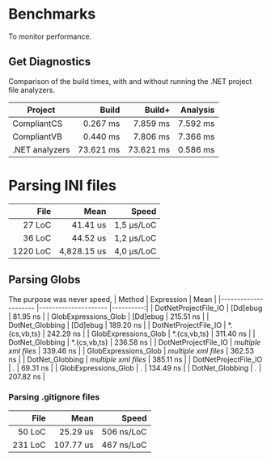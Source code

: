 # Benchmarks
To monitor performance.

## Get Diagnostics
Comparison of the build times, with and without running the .NET project file
analyzers.

| Project        |     Build |    Build+ | Analysis |
|----------------|----------:|----------:|---------:|
| CompliantCS    |  0.267 ms |  7.859 ms | 7.592 ms |
| CompliantVB    |  0.440 ms |  7.806 ms | 7.366 ms |
| .NET analyzers | 73.621 ms | 73.621 ms | 0.586 ms |

# Parsing INI files
|     File |        Mean |        Speed |
|---------:|------------:|-------------:|
|   27 LoC |    41.41 us |   1,5 µs/LoC |
|   36 LoC |    44.52 us |   1,2 µs/LoC |
| 1220 LoC | 4,828.15 us |   4,0 µs/LoC |

## Parsing Globs
The purpose was never speed, 
| Method               | Expression           | Mean      |
|--------------------- |--------------------- |----------:|
| DotNetProjectFile_IO | [Dd]ebug             |  81.95 ns |
| GlobExpressions_Glob | [Dd]ebug             | 215.51 ns |
| DotNet_Globbing      | [Dd]ebug             | 189.20 ns |
| DotNetProjectFile_IO | *.{cs,vb,ts}         | 242.29 ns |
| GlobExpressions_Glob | *.{cs,vb,ts}         | 311.40 ns |
| DotNet_Globbing      | *.{cs,vb,ts}         | 236.58 ns |
| DotNetProjectFile_IO | *multiple xml files* | 339.46 ns |
| GlobExpressions_Glob | *multiple xml files* | 362.53 ns |
| DotNet_Globbing      | *multiple xml files* | 385.11 ns |
| DotNetProjectFile_IO | *.*                  |  69.31 ns |
| GlobExpressions_Glob | *.*                  | 134.49 ns |
| DotNet_Globbing      | *.*                  | 207.82 ns |

### Parsing .gitignore files
|    File |      Mean |      Speed |
|--------:|----------:|-----------:|
|  50 LoC |  25.29 us | 506 ns/LoC |
| 231 LoC | 107.77 us | 467 ns/LoC |
